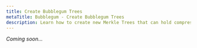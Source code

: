 ```yaml
---
title: Create Bubblegum Trees
metaTitle: Bubblegum - Create Bubblegum Trees
description: Learn how to create new Merkle Trees that can hold compressed NFTs
---
```


_Coming soon..._

